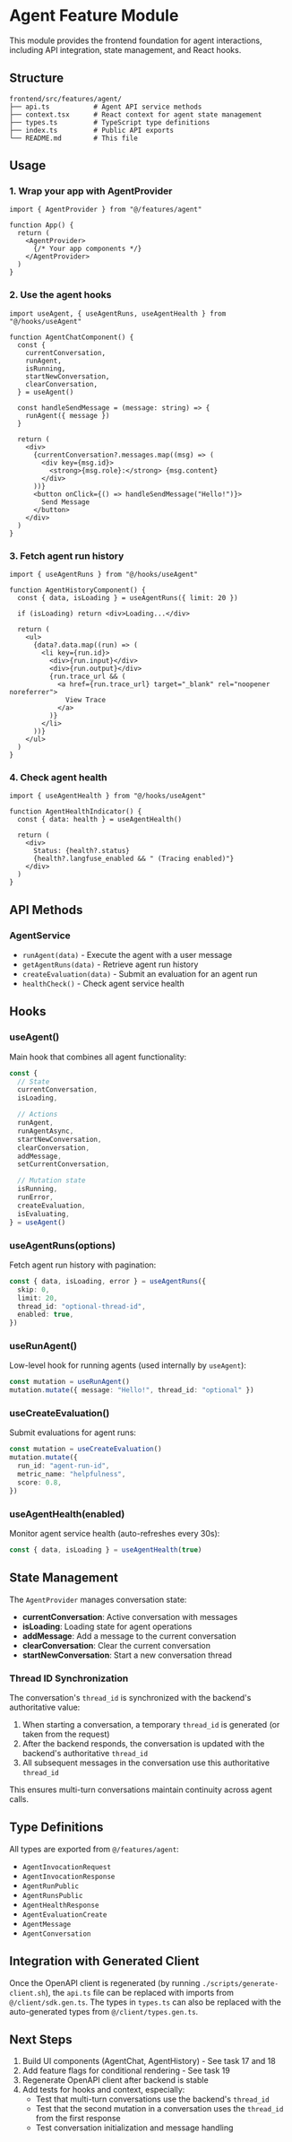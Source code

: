 # Agent Feature Module

This module provides the frontend foundation for agent interactions, including API integration, state management, and React hooks.

## Structure

```
frontend/src/features/agent/
├── api.ts           # Agent API service methods
├── context.tsx      # React context for agent state management
├── types.ts         # TypeScript type definitions
├── index.ts         # Public API exports
└── README.md        # This file
```

## Usage

### 1. Wrap your app with AgentProvider

```tsx
import { AgentProvider } from "@/features/agent"

function App() {
  return (
    <AgentProvider>
      {/* Your app components */}
    </AgentProvider>
  )
}
```

### 2. Use the agent hooks

```tsx
import useAgent, { useAgentRuns, useAgentHealth } from "@/hooks/useAgent"

function AgentChatComponent() {
  const {
    currentConversation,
    runAgent,
    isRunning,
    startNewConversation,
    clearConversation,
  } = useAgent()

  const handleSendMessage = (message: string) => {
    runAgent({ message })
  }

  return (
    <div>
      {currentConversation?.messages.map((msg) => (
        <div key={msg.id}>
          <strong>{msg.role}:</strong> {msg.content}
        </div>
      ))}
      <button onClick={() => handleSendMessage("Hello!")}>
        Send Message
      </button>
    </div>
  )
}
```

### 3. Fetch agent run history

```tsx
import { useAgentRuns } from "@/hooks/useAgent"

function AgentHistoryComponent() {
  const { data, isLoading } = useAgentRuns({ limit: 20 })

  if (isLoading) return <div>Loading...</div>

  return (
    <ul>
      {data?.data.map((run) => (
        <li key={run.id}>
          <div>{run.input}</div>
          <div>{run.output}</div>
          {run.trace_url && (
            <a href={run.trace_url} target="_blank" rel="noopener noreferrer">
              View Trace
            </a>
          )}
        </li>
      ))}
    </ul>
  )
}
```

### 4. Check agent health

```tsx
import { useAgentHealth } from "@/hooks/useAgent"

function AgentHealthIndicator() {
  const { data: health } = useAgentHealth()

  return (
    <div>
      Status: {health?.status}
      {health?.langfuse_enabled && " (Tracing enabled)"}
    </div>
  )
}
```

## API Methods

### AgentService

- `runAgent(data)` - Execute the agent with a user message
- `getAgentRuns(data)` - Retrieve agent run history
- `createEvaluation(data)` - Submit an evaluation for an agent run
- `healthCheck()` - Check agent service health

## Hooks

### useAgent()

Main hook that combines all agent functionality:

```typescript
const {
  // State
  currentConversation,
  isLoading,

  // Actions
  runAgent,
  runAgentAsync,
  startNewConversation,
  clearConversation,
  addMessage,
  setCurrentConversation,

  // Mutation state
  isRunning,
  runError,
  createEvaluation,
  isEvaluating,
} = useAgent()
```

### useAgentRuns(options)

Fetch agent run history with pagination:

```typescript
const { data, isLoading, error } = useAgentRuns({
  skip: 0,
  limit: 20,
  thread_id: "optional-thread-id",
  enabled: true,
})
```

### useRunAgent()

Low-level hook for running agents (used internally by `useAgent`):

```typescript
const mutation = useRunAgent()
mutation.mutate({ message: "Hello!", thread_id: "optional" })
```

### useCreateEvaluation()

Submit evaluations for agent runs:

```typescript
const mutation = useCreateEvaluation()
mutation.mutate({
  run_id: "agent-run-id",
  metric_name: "helpfulness",
  score: 0.8,
})
```

### useAgentHealth(enabled)

Monitor agent service health (auto-refreshes every 30s):

```typescript
const { data, isLoading } = useAgentHealth(true)
```

## State Management

The `AgentProvider` manages conversation state:

- **currentConversation**: Active conversation with messages
- **isLoading**: Loading state for agent operations
- **addMessage**: Add a message to the current conversation
- **clearConversation**: Clear the current conversation
- **startNewConversation**: Start a new conversation thread

### Thread ID Synchronization

The conversation's `thread_id` is synchronized with the backend's authoritative value:

1. When starting a conversation, a temporary `thread_id` is generated (or taken from the request)
2. After the backend responds, the conversation is updated with the backend's authoritative `thread_id`
3. All subsequent messages in the conversation use this authoritative `thread_id`

This ensures multi-turn conversations maintain continuity across agent calls.

## Type Definitions

All types are exported from `@/features/agent`:

- `AgentInvocationRequest`
- `AgentInvocationResponse`
- `AgentRunPublic`
- `AgentRunsPublic`
- `AgentHealthResponse`
- `AgentEvaluationCreate`
- `AgentMessage`
- `AgentConversation`

## Integration with Generated Client

Once the OpenAPI client is regenerated (by running `./scripts/generate-client.sh`), the `api.ts` file can be replaced with imports from `@/client/sdk.gen.ts`. The types in `types.ts` can also be replaced with the auto-generated types from `@/client/types.gen.ts`.

## Next Steps

1. Build UI components (AgentChat, AgentHistory) - See task 17 and 18
2. Add feature flags for conditional rendering - See task 19
3. Regenerate OpenAPI client after backend is stable
4. Add tests for hooks and context, especially:
   - Test that multi-turn conversations use the backend's `thread_id`
   - Test that the second mutation in a conversation uses the `thread_id` from the first response
   - Test conversation initialization and message handling
